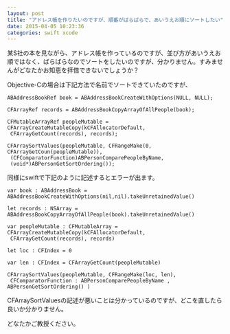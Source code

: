 ```yaml
---
layout: post
title: "アドレス帳を作りたいのですが、順番がばらばらで、あいうえお順にソートしたい"
date: 2015-04-05 10:23:36
categories: swift xcode
---
```

<p>某S社の本を見ながら、アドレス帳を作っているのですが、並び方があいうえお順ではなく、ばらばらなのでソートをしたいのですが、分かりません。すみませんがどなたかお知恵を拝借できないでしょうか？ </p>

<p>Objective-Cの場合は下記方法で名前でソートできていたのですが、 </p>

<pre><code>ABAddressBookRef book = ABAddressBookCreateWithOptions(NULL, NULL); 

CFArrayRef records = ABAddressBookCopyArrayOfAllPeople(book); 

CFMutableArrayRef peopleMutable = CFArrayCreateMutableCopy(kCFAllocatorDefault, 
 CFArrayGetCount(records), records); 

CFArraySortValues(peopleMutable, CFRangeMake(0, CFArrayGetCoun(peopleMutable)), 
 (CFComparatorFunction)ABPersonComparePeopleByName,
 (void*)ABPersonGetSortOrdering()); 
</code></pre>

<p>同様にswiftで下記のように記述するとエラーが出ます。 </p>

<pre><code>var book : ABAddressBook = ABAddressBookCreateWithOptions(nil,nil).takeUnretainedValue() 

let records : NSArray = ABAddressBookCopyArrayOfAllPeople(book).takeUnretainedValue() 

var peopleMutable : CFMutableArray = CFArrayCreateMutableCopy(kCFAllocatorDefault,
 CFArrayGetCount(records), records) 

let loc : CFIndex = 0 

var len : CFIndex = CFArrayGetCount(peopleMutable) 

CFArraySortValues(peopleMutable, CFRangeMake(loc, len), 
 CFComparatorFunction : ABPersonComparePeopleByName , ABPersonGetSortOrdering() ) 
</code></pre>

<p>CFArraySortValuesの記述が悪いことは分かっているのですが、どこを直したら良いか分かりません。 </p>

<p>どなたかご教授ください。 </p>
